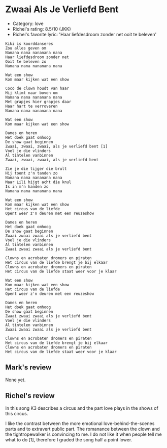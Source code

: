 # Zwaai Als Je Verliefd Bent

 * Category: love
 * Richel's rating: 8.5/10 (JKK)
 * Richel's favorite lyric: 'Haar liefdesdroom zonder net ooit te beleven'



```
Kiki is koorddanseres
Zou alles geven om
Nanana nana nananana nana
Haar liefdesdroom zonder net
Ooit te beleven zo
Nanana nana nananana nana

Wat een show
Kom maar kijken wat een show

Coco de clown houdt van haar
Hij klimt naar boven om
Nanana nana nananana nana
Met grapjes hier grapjes daar
Haar hart te verroveren
Nanana nana nananana nana

Wat een show
Kom maar kijken wat een show

Dames en heren
Het doek gaat omhoog
De show gaat beginnen
Zwaai, zwaai, zwaai, als je verliefd bent [1]
Voel je die vlinders
Al tintelen vanbinnen
Zwaai, zwaai, zwaai, als je verliefd bent

Zie je die tijger die brult
Hij toont z'n tanden zo
Nanana nana nananana nana
Maar Lili hijgt acht die knul
Is in m'n handen zo
Nanana nana nananana nana

Wat een show
Kom maar kijken wat een show
Het circus van de liefde
Opent weer z'n deuren met een reuzeshow

Dames en heren
Het doek gaat omhoog
De show gaat beginnen
Zwaai zwaai zwaai als je verliefd bent
Voel je die vlinders
Al tintelen vanbinnen
Zwaai zwaai zwaai als je verliefd bent

Clowns en acrobaten dromers en piraten
Het circus van de liefde brengt je bij elkaar
Clowns en acrobaten dromers en piraten
Het circus van de liefde staat weer voor je klaar

Wat een show
Kom maar kijken wat een show
Het circus van de liefde
Opent weer z'n deuren met een reuzeshow

Dames en heren
Het doek gaat omhoog
De show gaat beginnen
Zwaai zwaai zwaai als je verliefd bent
Voel je die vlinders
Al tintelen vanbinnen
Zwaai zwaai zwaai als je verliefd bent

Clowns en acrobaten dromers en piraten
Het circus van de liefde brengt je bij elkaar
Clowns en acrobaten dromers en piraten
Het circus van de liefde staat weer voor je klaar 
```

## Mark's review

None yet.

## Richel's review

In this song K3 describes a circus and the part love plays in the shows of this circus.

I like the contrast between the more emotional love-behind-the-scenes parts and to extravert public part.
The romanance between the clown and the tightropewalker is convincing to me. I do not like
it when people tell me what to do [1], therefore I graded the song half a point lower.

